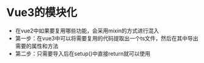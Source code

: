 # Vue3的模块化
  - 在vue2中如果要复用哪些功能，会采用mixin的方式进行混入
  - 第一步：在vue3中可以将需要复用的代码提取出一个ts文件，然后在其中导出需要的属性和方法
  - 第二步：只需要导入后在setup()中直接return就可以使用